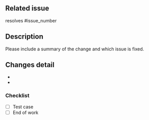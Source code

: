 ## Related issue
resolves #issue_number

## Description
Please include a summary of the change and which issue is fixed.

## Changes detail

- 
- 

### Checklist

- [ ] Test case
- [ ] End of work
